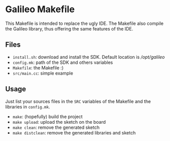 Galileo Makefile
================
This Makefile is intended to replace the ugly IDE.
The Makefile also compile the Galileo library, thus offering the same
features of the IDE.

Files
------
- `install.sh`: download and install the SDK. Default location is */opt/galileo*
- `config.mk`: path of the SDK and others variables
- `Makefile`: the Makefile :)
- `src/main.cc`: simple example

Usage
-----
Just list your sources files in the ``SRC`` variables of the Makefile and the
libraries in ``config.mk``.

- `make`: (hopefully) build the project
- `make upload`: upload the sketch on the board
- `make clean`: remove the generated sketch
- `make distclean`: remove the generated libraries and sketch

